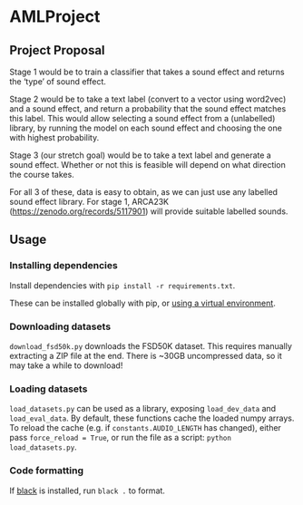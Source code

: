 # AMLProject

## Project Proposal

Stage 1 would be to train a classifier that takes a sound effect and returns the ‘type’ of sound effect.

Stage 2 would be to take a text label (convert to a vector using word2vec) and a sound effect, and return a probability that the sound effect matches this label. This would allow selecting a sound effect from a (unlabelled) library, by running the model on each sound effect and choosing the one with highest probability.

Stage 3 (our stretch goal) would be to take a text label and generate a sound effect. Whether or not this is feasible will depend on what direction the course takes.

For all 3 of these, data is easy to obtain, as we can just use any labelled sound effect library. For stage 1, ARCA23K (https://zenodo.org/records/5117901) will provide suitable labelled sounds.

## Usage

### Installing dependencies

Install dependencies with `pip install -r requirements.txt`.

These can be installed globally with pip, or [using a virtual environment](https://packaging.python.org/en/latest/guides/installing-using-pip-and-virtual-environments/).

### Downloading datasets

`download_fsd50k.py` downloads the FSD50K dataset. This requires manually extracting a ZIP file at the end. There is ~30GB uncompressed data, so it may take a while to download!

### Loading datasets

`load_datasets.py` can be used as a library, exposing `load_dev_data` and `load_eval_data`. By default, these functions cache the loaded numpy arrays. To reload the cache (e.g. if `constants.AUDIO_LENGTH` has changed), either pass `force_reload = True`, or run the file as a script: `python load_datasets.py`.

### Code formatting

If [black](https://black.readthedocs.io/en/stable/) is installed, run `black .` to format.
